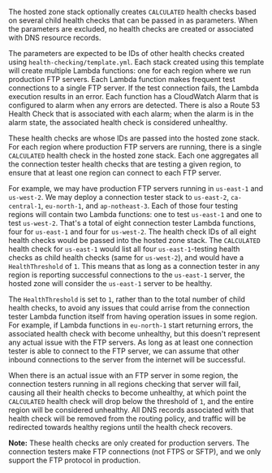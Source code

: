 The hosted zone stack optionally creates `CALCULATED` health checks based on several child health checks that can be passed in as parameters. When the parameters are excluded, no health checks are created or associated with DNS resource records.

The parameters are expected to be IDs of other health checks created using `health-checking/template.yml`. Each stack created using this template will create multiple Lambda functions: one for each region where we run production FTP servers. Each Lambda function makes frequent test connections to a single FTP server. If the test connection fails, the Lambda execution results in an error. Each function has a CloudWatch Alarm that is configured to alarm when any errors are detected. There is also a Route 53 Health Check that is associated with each alarm; when the alarm is in the alarm state, the associated health check is considered unhealthy.

These health checks are whose IDs are passed into the hosted zone stack. For each region where production FTP servers are running, there is a single `CALCULATED` health check in the hosted zone stack. Each one aggregates all the connection tester health checks that are testing a given region, to ensure that at least one region can connect to each FTP server.

For example, we may have production FTP servers running in `us-east-1` and `us-west-2`. We may deploy a connection tester stack to `us-east-2`, `ca-central-1`, `eu-north-1`, and `ap-notheast-3`. Each of those four testing regions will contain two Lambda functions: one to test `us-east-1` and one to test `us-west-2`. That's a total of eight connection tester Lambda functions, four for `us-east-1` and four for `us-west-2`. The health check IDs of all eight health checks would be passed into the hosted zone stack. The `CALCULATED` health check for `us-east-1` would list all four `us-east-1`-testing health checks as child health checks (same for `us-west-2`), and would have a `HealthThreshold` of `1`. This means that as long as a connection tester in any region is reporting successful connections to the `us-east-1` server, the hosted zone will consider the `us-east-1` server to be healthy.

The `HealthThreshold` is set to `1`, rather than to the total number of child health checks, to avoid any issues that could arrise from the connection tester Lambda function itself from having operation issues in some region. For example, if Lambda functions in `eu-north-1` start returning errors, the associated health check with become unhealthy, but this doesn't represent any actual issue with the FTP servers. As long as at least one connection tester is able to connect to the FTP server, we can assume that other inbound connections to the server from the internet will be successful.

When there is an actual issue with an FTP server in some region, the connection testers running in all regions checking that server will fail, causing all their health checks to become unhealthy, at which point the `CALCULATED` health check will drop below the threshold of `1`, and the entire region will be considered unhealthy. All DNS records associated with that health check will be removed from the routing policy, and traffic will be redirected towards healthy regions until the health check recovers.

**Note:** These health checks are only created for production servers. The connection testers make FTP connections (not FTPS or SFTP), and we only support the FTP protocol in production.
